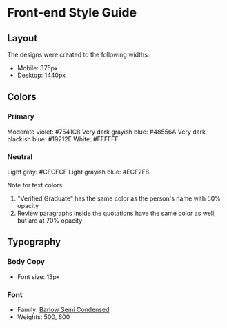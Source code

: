 # Front-end Style Guide

## Layout

The designs were created to the following widths:

- Mobile: 375px
- Desktop: 1440px

## Colors

### Primary

Moderate violet: #7541C8
Very dark grayish blue: #48556A
Very dark blackish blue: #19212E
White: #FFFFFF

### Neutral

Light gray: #CFCFCF
Light grayish blue: #ECF2F8

Note for text colors:

1. "Verified Graduate" has the same color as the person's name with 50% opacity
2. Review paragraphs inside the quotations have the same color as well, but are at 70% opacity

## Typography

### Body Copy

- Font size: 13px

### Font

- Family: [Barlow Semi Condensed](https://fonts.google.com/specimen/Barlow+Semi+Condensed)
- Weights: 500, 600
